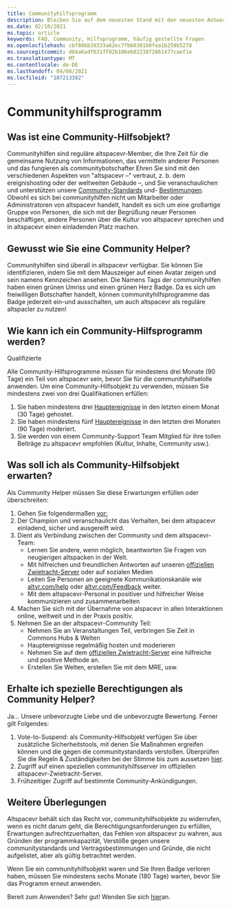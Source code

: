 ```yaml
---
title: Communityhilfsprogramm
description: Bleiben Sie auf dem neuesten Stand mit den neuesten Antworten auf häufig gestellte Fragen zur altspacevr-Community.
ms.date: 02/10/2021
ms.topic: article
keywords: FAQ, Community, Hilfsprogramm, häufig gestellte Fragen
ms.openlocfilehash: cbf80bb39333a62ec7fb60301b0fea1b259b5278
ms.sourcegitcommit: d84a6adf631ff02b106e682238f2861477caef1e
ms.translationtype: MT
ms.contentlocale: de-DE
ms.lasthandoff: 04/08/2021
ms.locfileid: "107213382"
---
```

# <a name="community-helper-program"></a>Communityhilfsprogramm

## <a name="what-is-a-community-helper"></a>Was ist eine Community-Hilfsobjekt? 

Communityhilfen sind reguläre altspacevr-Member, die Ihre Zeit für die gemeinsame Nutzung von Informationen, das vermitteln anderer Personen und das fungieren als communitybotschafter Ehren Sie sind mit den verschiedenen Aspekten von "altspacevr –" vertraut, z. b. dem ereignishosting oder der weltweiten Gebäude –, und Sie veranschaulichen und unterstützen unsere [Community-Standards](community-standards.md) und- [Bestimmungen](terms-of-service.md). Obwohl es sich bei communityhilfen nicht um Mitarbeiter oder Administratoren von altspacevr handelt, handelt es sich um eine großartige Gruppe von Personen, die sich mit der Begrüßung neuer Personen beschäftigen, andere Personen über die Kultur von altspacevr sprechen und in altspacevr einen einladenden Platz machen.

## <a name="how-do-i-find-a-community-helper"></a>Gewusst wie Sie eine Community Helper? 
Communityhilfen sind überall in altspacevr verfügbar. Sie können Sie identifizieren, indem Sie mit dem Mauszeiger auf einen Avatar zeigen und sein namens Kennzeichen ansehen. Die Namens Tags der communityhilfen haben einen grünen Umriss und einen grünen Herz Badge. Da es sich um freiwilligen Botschafter handelt, können communityhilfsprogramme das Badge jederzeit ein-und ausschalten, um auch altspacevr als reguläre altspacler zu nutzen!

## <a name="how-can-i-become-a-community-helper"></a>Wie kann ich ein Community-Hilfsprogramm werden? 

Qualifizierte 

Alle Community-Hilfsprogramme müssen für mindestens drei Monate (90 Tage) ein Teil von altspacevr sein, bevor Sie für die communityhilfselolle anwenden. Um eine Community-Hilfsobjekt zu verwenden, müssen Sie mindestens zwei von drei Qualifikationen erfüllen: 

1. Sie haben mindestens drei [Hauptereignisse](../tutorials/main-events.md) in den letzten einem Monat (30 Tage) gehostet. 
2. Sie haben mindestens fünf [Hauptereignisse](../tutorials/main-events.md) in den letzten drei Monaten (90 Tage) moderiert. 
3. Sie werden von einem Community-Support Team Mitglied für ihre tollen Beiträge zu altspacevr empfohlen (Kultur, Inhalte, Community usw.).

## <a name="what-would-i-be-expected-to-do-as-a-community-helper"></a>Was soll ich als Community-Hilfsobjekt erwarten? 

Als Community Helper müssen Sie diese Erwartungen erfüllen oder überschreiten: 

1. Gehen Sie folgendermaßen [](community-standards.md) [vor:](terms-of-service.md)
2. Der Champion und veranschaulicht das Verhalten, bei dem altspacevr einladend, sicher und ausgereift wird.
3. Dient als Verbindung zwischen der Community und dem altspacevr-Team:
    * Lernen Sie andere, wenn möglich, beantworten Sie Fragen von neugierigen altspacken in der Welt.
    * Mit hilfreichen und freundlichen Antworten auf unseren [offiziellen Zwietracht-Server](https://altvr.com/discord) oder auf sozialen Medien
    * Leiten Sie Personen an geeignete Kommunikationskanäle wie [altvr.com/help](../world-building/getting-help.md) oder [altvr.com/Feedback](https://help.altvr.com/hc/requests/new?ticket_form_id=360001742213) weiter.
    * Mit dem altspacevr-Personal in positiver und hilfreicher Weise kommunizieren und zusammenarbeiten 
4. Machen Sie sich mit der Übernahme von alspacevr in allen Interaktionen online, weltweit und in der Praxis positiv. 
5. Nehmen Sie an der altspacevr-Community Teil:
    * Nehmen Sie an Veranstaltungen Teil, verbringen Sie Zeit in Commons Hubs & Welten
    * Hauptereignisse regelmäßig hosten und moderieren
    * Nehmen Sie auf dem [offiziellen Zwietracht-Server](https://altvr.com/discord) eine hilfreiche und positive Methode an.
    * Erstellen Sie Welten, erstellen Sie mit dem MRE, usw. 

## <a name="do-i-get-special-privileges-as-a-community-helper"></a>Erhalte ich spezielle Berechtigungen als Community Helper? 

Ja... Unsere unbevorzugte Liebe und die unbevorzugte Bewertung. Ferner gilt Folgendes:

1. Vote-to-Suspend: als Community-Hilfsobjekt verfügen Sie über zusätzliche Sicherheitstools, mit denen Sie Maßnahmen ergreifen können und die gegen die communitystandards verstoßen. Überprüfen Sie die Regeln & Zuständigkeiten bei der Stimme bis zum aussetzen [hier](community-helper-guide.md).
2. Zugriff auf einen speziellen communityhilfsserver im offiziellen altspacevr-Zwietracht-Server.
3. Frühzeitiger Zugriff auf bestimmte Community-Ankündigungen.

## <a name="other-considerations"></a>Weitere Überlegungen

Altspacevr behält sich das Recht vor, communityhilfsobjekte zu widerrufen, wenn es nicht darum geht, die Berechtigungsanforderungen zu erfüllen, Erwartungen aufrechtzuerhalten, das Fehlen von altspacevr zu wahren, aus Gründen der programmkapazität, Verstöße gegen unsere communitystandards und Vertragsbestimmungen und Gründe, die nicht aufgelistet, aber als gültig betrachtet werden.

Wenn Sie ein communityhilfsobjekt waren und Sie Ihren Badge verloren haben, müssen Sie mindestens sechs Monate (180 Tage) warten, bevor Sie das Programm erneut anwenden.

Bereit zum Anwenden?
Sehr gut! Wenden Sie sich [hier](https://help.altvr.com/hc/requests/new?ticket_form_id=360002060313)an.